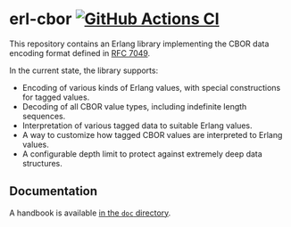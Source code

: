 # erl-cbor [![GitHub Actions CI][ci-img]][ci]

[ci]: https://github.com/miniclip/erl-cbor
[ci-img]: https://github.com/miniclip/erl-cbor/workflows/build/badge.svg

This repository contains an Erlang library implementing the CBOR data encoding
format defined in [RFC 7049](https://tools.ietf.org/html/rfc7049).

In the current state, the library supports:

- Encoding of various kinds of Erlang values, with special constructions for
  tagged values.
- Decoding of all CBOR value types, including indefinite length sequences.
- Interpretation of various tagged data to suitable Erlang values.
- A way to customize how tagged CBOR values are interpreted to Erlang values.
- A configurable depth limit to protect against extremely deep data structures.

## Documentation

A handbook is available [in the `doc`
directory](https://github.com/miniclip/erl-cbor/blob/master/doc/handbook.md).
